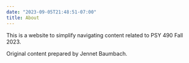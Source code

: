 ```yaml
---
date: "2023-09-05T21:48:51-07:00"
title: About
---
```


This is a website to simplify navigating content related to PSY 490 Fall 2023.

Original content prepared by Jennet Baumbach.